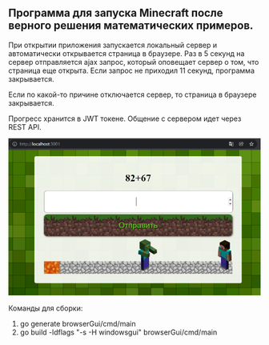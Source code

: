 ## Программа для запуска Minecraft после верного решения математических примеров.

При открытии приложения запускается локальный сервер и автоматически открывается страница в браузере.
Раз в 5 секунд на сервер отправляется ajax запрос, который оповещает сервер о том, что страница еще открыта. Если запрос не приходил 11 секунд, программа закрывается.

Если по какой-то причине отключается сервер, то страница в браузере закрывается.

Прогресс хранится в JWT токене. Общение с сервером идет через REST API.

![Preview](https://raw.githubusercontent.com/MashinaMashina/go-browserGui/master/preview-images/Screenshot_34.png)

Команды для сборки:
1. go generate  browserGui/cmd/main
2. go build -ldflags "-s -H windowsgui" browserGui/cmd/main
